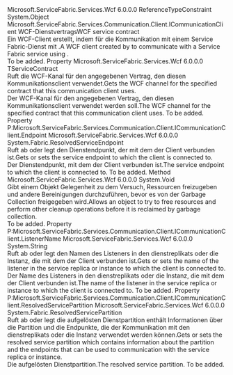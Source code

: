 <Type Name="WcfCommunicationClient&lt;TServiceContract&gt;" FullName="Microsoft.ServiceFabric.Services.Communication.Wcf.Client.WcfCommunicationClient&lt;TServiceContract&gt;">
  <TypeSignature Language="C#" Value="public class WcfCommunicationClient&lt;TServiceContract&gt; : Microsoft.ServiceFabric.Services.Communication.Client.ICommunicationClient where TServiceContract : class" />
  <TypeSignature Language="ILAsm" Value=".class public auto ansi beforefieldinit WcfCommunicationClient`1&lt;class TServiceContract&gt; extends System.Object implements class Microsoft.ServiceFabric.Services.Communication.Client.ICommunicationClient" />
  <TypeSignature Language="DocId" Value="T:Microsoft.ServiceFabric.Services.Communication.Wcf.Client.WcfCommunicationClient`1" />
  <TypeSignature Language="VB.NET" Value="Public Class WcfCommunicationClient(Of TServiceContract)&#xA;Implements ICommunicationClient" />
  <TypeSignature Language="F#" Value="type WcfCommunicationClient&lt;'ServiceContract (requires 'ServiceContract : null)&gt; = class&#xA;    interface ICommunicationClient" />
  <AssemblyInfo>
    <AssemblyName>Microsoft.ServiceFabric.Services.Wcf</AssemblyName>
    <AssemblyVersion>6.0.0.0</AssemblyVersion>
  </AssemblyInfo>
  <TypeParameters>
    <TypeParameter Name="TServiceContract">
      <Constraints>
        <ParameterAttribute>ReferenceTypeConstraint</ParameterAttribute>
      </Constraints>
    </TypeParameter>
  </TypeParameters>
  <Base>
    <BaseTypeName>System.Object</BaseTypeName>
  </Base>
  <Interfaces>
    <Interface>
      <InterfaceName>Microsoft.ServiceFabric.Services.Communication.Client.ICommunicationClient</InterfaceName>
    </Interface>
  </Interfaces>
  <Docs>
    <typeparam name="TServiceContract"><span data-ttu-id="9721d-101">WCF-Dienstvertrags</span><span class="sxs-lookup"><span data-stu-id="9721d-101">WCF service contract</span></span></typeparam>
    <summary>
            <span data-ttu-id="9721d-102">Ein WCF-Client erstellt, indem <see cref="T:Microsoft.ServiceFabric.Services.Communication.Wcf.Client.WcfCommunicationClientFactory`1" /> für die Kommunikation mit einem Service Fabric-Dienst mit <see cref="T:Microsoft.ServiceFabric.Services.Communication.Wcf.Runtime.WcfCommunicationListener`1" />.</span><span class="sxs-lookup"><span data-stu-id="9721d-102">A WCF client created by <see cref="T:Microsoft.ServiceFabric.Services.Communication.Wcf.Client.WcfCommunicationClientFactory`1" /> to communicate with a Service Fabric service using <see cref="T:Microsoft.ServiceFabric.Services.Communication.Wcf.Runtime.WcfCommunicationListener`1" />.</span></span>
            </summary>
    <remarks>To be added.</remarks>
  </Docs>
  <Members>
    <Member MemberName="Channel">
      <MemberSignature Language="C#" Value="public TServiceContract Channel { get; }" />
      <MemberSignature Language="ILAsm" Value=".property instance !TServiceContract Channel" />
      <MemberSignature Language="DocId" Value="P:Microsoft.ServiceFabric.Services.Communication.Wcf.Client.WcfCommunicationClient`1.Channel" />
      <MemberSignature Language="VB.NET" Value="Public ReadOnly Property Channel As TServiceContract" />
      <MemberSignature Language="F#" Value="member this.Channel : 'ServiceContract" Usage="Microsoft.ServiceFabric.Services.Communication.Wcf.Client.WcfCommunicationClient&lt;'ServiceContract (requires 'ServiceContract : null)&gt;.Channel" />
      <MemberType>Property</MemberType>
      <AssemblyInfo>
        <AssemblyName>Microsoft.ServiceFabric.Services.Wcf</AssemblyName>
        <AssemblyVersion>6.0.0.0</AssemblyVersion>
      </AssemblyInfo>
      <ReturnValue>
        <ReturnType>TServiceContract</ReturnType>
      </ReturnValue>
      <Docs>
        <summary>
            <span data-ttu-id="9721d-103">Ruft die WCF-Kanal für den angegebenen Vertrag, den diesen Kommunikationsclient verwendet.</span><span class="sxs-lookup"><span data-stu-id="9721d-103">Gets the WCF channel for the specified contract that this communication client uses.</span></span>
            </summary>
        <value><span data-ttu-id="9721d-104">Der WCF-Kanal für den angegebenen Vertrag, den diesen Kommunikationsclient verwendet werden soll.</span><span class="sxs-lookup"><span data-stu-id="9721d-104">The WCF channel for the specified contract that this communication client uses.</span></span></value>
        <remarks>To be added.</remarks>
      </Docs>
    </Member>
    <Member MemberName="Endpoint">
      <MemberSignature Language="C#" Value="public System.Fabric.ResolvedServiceEndpoint Endpoint { get; set; }" />
      <MemberSignature Language="ILAsm" Value=".property instance class System.Fabric.ResolvedServiceEndpoint Endpoint" />
      <MemberSignature Language="DocId" Value="P:Microsoft.ServiceFabric.Services.Communication.Wcf.Client.WcfCommunicationClient`1.Endpoint" />
      <MemberSignature Language="VB.NET" Value="Public Property Endpoint As ResolvedServiceEndpoint" />
      <MemberSignature Language="F#" Value="member this.Endpoint : System.Fabric.ResolvedServiceEndpoint with get, set" Usage="Microsoft.ServiceFabric.Services.Communication.Wcf.Client.WcfCommunicationClient&lt;'ServiceContract (requires 'ServiceContract : null)&gt;.Endpoint" />
      <MemberType>Property</MemberType>
      <Implements>
        <InterfaceMember>P:Microsoft.ServiceFabric.Services.Communication.Client.ICommunicationClient.Endpoint</InterfaceMember>
      </Implements>
      <AssemblyInfo>
        <AssemblyName>Microsoft.ServiceFabric.Services.Wcf</AssemblyName>
        <AssemblyVersion>6.0.0.0</AssemblyVersion>
      </AssemblyInfo>
      <ReturnValue>
        <ReturnType>System.Fabric.ResolvedServiceEndpoint</ReturnType>
      </ReturnValue>
      <Docs>
        <summary>
            <span data-ttu-id="9721d-105">Ruft ab oder legt den Dienstendpunkt, der mit dem der Client verbunden ist.</span><span class="sxs-lookup"><span data-stu-id="9721d-105">Gets or sets the service endpoint to which the client is connected to.</span></span>
            </summary>
        <value><span data-ttu-id="9721d-106">Der Dienstendpunkt, mit dem der Client verbunden ist.</span><span class="sxs-lookup"><span data-stu-id="9721d-106">The service endpoint to which the client is connected to.</span></span></value>
        <remarks>To be added.</remarks>
      </Docs>
    </Member>
    <Member MemberName="Finalize">
      <MemberSignature Language="C#" Value="~WcfCommunicationClient`1 ();" />
      <MemberSignature Language="ILAsm" Value=".method familyhidebysig virtual instance void Finalize() cil managed" />
      <MemberSignature Language="DocId" Value="M:Microsoft.ServiceFabric.Services.Communication.Wcf.Client.WcfCommunicationClient`1.Finalize" />
      <MemberSignature Language="VB.NET" Value="Finalize ()" />
      <MemberSignature Language="F#" Value="override this.Finalize : unit -&gt; unit" Usage="wcfCommunicationClient.Finalize " />
      <MemberType>Method</MemberType>
      <AssemblyInfo>
        <AssemblyName>Microsoft.ServiceFabric.Services.Wcf</AssemblyName>
        <AssemblyVersion>6.0.0.0</AssemblyVersion>
      </AssemblyInfo>
      <ReturnValue>
        <ReturnType>System.Void</ReturnType>
      </ReturnValue>
      <Parameters />
      <Docs>
        <summary>
            <span data-ttu-id="9721d-107">Gibt einem Objekt Gelegenheit zu dem Versuch, Ressourcen freizugeben und andere Bereinigungen durchzuführen, bevor es von der Garbage Collection freigegeben wird.</span><span class="sxs-lookup"><span data-stu-id="9721d-107">Allows an object to try to free resources and perform other cleanup operations before it is reclaimed by garbage collection.</span></span>
            </summary>
        <remarks>To be added.</remarks>
      </Docs>
    </Member>
    <Member MemberName="ListenerName">
      <MemberSignature Language="C#" Value="public string ListenerName { get; set; }" />
      <MemberSignature Language="ILAsm" Value=".property instance string ListenerName" />
      <MemberSignature Language="DocId" Value="P:Microsoft.ServiceFabric.Services.Communication.Wcf.Client.WcfCommunicationClient`1.ListenerName" />
      <MemberSignature Language="VB.NET" Value="Public Property ListenerName As String" />
      <MemberSignature Language="F#" Value="member this.ListenerName : string with get, set" Usage="Microsoft.ServiceFabric.Services.Communication.Wcf.Client.WcfCommunicationClient&lt;'ServiceContract (requires 'ServiceContract : null)&gt;.ListenerName" />
      <MemberType>Property</MemberType>
      <Implements>
        <InterfaceMember>P:Microsoft.ServiceFabric.Services.Communication.Client.ICommunicationClient.ListenerName</InterfaceMember>
      </Implements>
      <AssemblyInfo>
        <AssemblyName>Microsoft.ServiceFabric.Services.Wcf</AssemblyName>
        <AssemblyVersion>6.0.0.0</AssemblyVersion>
      </AssemblyInfo>
      <ReturnValue>
        <ReturnType>System.String</ReturnType>
      </ReturnValue>
      <Docs>
        <summary>
            <span data-ttu-id="9721d-108">Ruft ab oder legt den Namen des Listeners in den dienstreplikats oder die Instanz, die mit dem der Client verbunden ist.</span><span class="sxs-lookup"><span data-stu-id="9721d-108">Gets or sets the name of the listener in the service replica or instance to which the client is connected to.</span></span>
            </summary>
        <value><span data-ttu-id="9721d-109">Der Name des Listeners in den dienstreplikats oder die Instanz, die mit dem der Client verbunden ist.</span><span class="sxs-lookup"><span data-stu-id="9721d-109">The name of the listener in the service replica or instance to which the client is connected to.</span></span></value>
        <remarks>To be added.</remarks>
      </Docs>
    </Member>
    <Member MemberName="ResolvedServicePartition">
      <MemberSignature Language="C#" Value="public System.Fabric.ResolvedServicePartition ResolvedServicePartition { get; set; }" />
      <MemberSignature Language="ILAsm" Value=".property instance class System.Fabric.ResolvedServicePartition ResolvedServicePartition" />
      <MemberSignature Language="DocId" Value="P:Microsoft.ServiceFabric.Services.Communication.Wcf.Client.WcfCommunicationClient`1.ResolvedServicePartition" />
      <MemberSignature Language="VB.NET" Value="Public Property ResolvedServicePartition As ResolvedServicePartition" />
      <MemberSignature Language="F#" Value="member this.ResolvedServicePartition : System.Fabric.ResolvedServicePartition with get, set" Usage="Microsoft.ServiceFabric.Services.Communication.Wcf.Client.WcfCommunicationClient&lt;'ServiceContract (requires 'ServiceContract : null)&gt;.ResolvedServicePartition" />
      <MemberType>Property</MemberType>
      <Implements>
        <InterfaceMember>P:Microsoft.ServiceFabric.Services.Communication.Client.ICommunicationClient.ResolvedServicePartition</InterfaceMember>
      </Implements>
      <AssemblyInfo>
        <AssemblyName>Microsoft.ServiceFabric.Services.Wcf</AssemblyName>
        <AssemblyVersion>6.0.0.0</AssemblyVersion>
      </AssemblyInfo>
      <ReturnValue>
        <ReturnType>System.Fabric.ResolvedServicePartition</ReturnType>
      </ReturnValue>
      <Docs>
        <summary>
            <span data-ttu-id="9721d-110">Ruft ab oder legt die aufgelösten Dienstpartition enthält Informationen über die Partition und die Endpunkte, die der Kommunikation mit den dienstreplikats oder die Instanz verwendet werden können.</span><span class="sxs-lookup"><span data-stu-id="9721d-110">Gets or sets the resolved service partition which contains information about the partition and the endpoints that can be used to communication with the service replica or instance.</span></span>
            </summary>
        <value><span data-ttu-id="9721d-111">Die aufgelösten Dienstpartition.</span><span class="sxs-lookup"><span data-stu-id="9721d-111">The resolved service partition.</span></span></value>
        <remarks>To be added.</remarks>
      </Docs>
    </Member>
  </Members>
</Type>